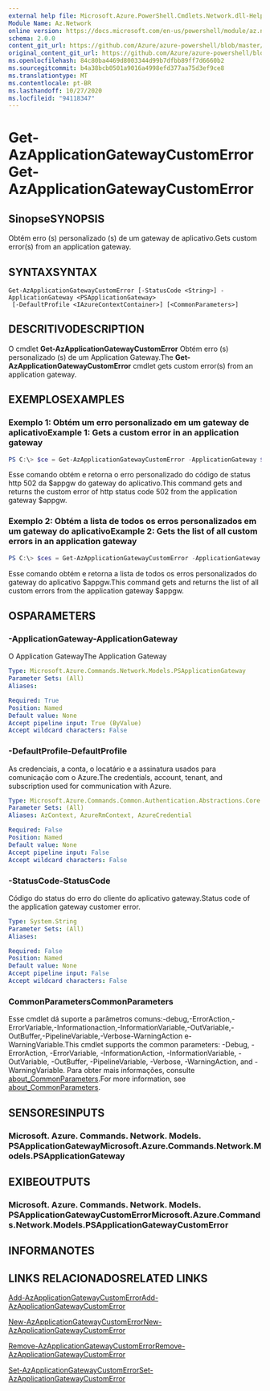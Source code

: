 ```yaml
---
external help file: Microsoft.Azure.PowerShell.Cmdlets.Network.dll-Help.xml
Module Name: Az.Network
online version: https://docs.microsoft.com/en-us/powershell/module/az.network/get-azapplicationgatewaycustomerror
schema: 2.0.0
content_git_url: https://github.com/Azure/azure-powershell/blob/master/src/Network/Network/help/Get-AzApplicationGatewayCustomError.md
original_content_git_url: https://github.com/Azure/azure-powershell/blob/master/src/Network/Network/help/Get-AzApplicationGatewayCustomError.md
ms.openlocfilehash: 84c80ba4469d8003344d99b7dfbb89ff7d6660b2
ms.sourcegitcommit: b4a38bcb0501a9016a4998efd377aa75d3ef9ce8
ms.translationtype: MT
ms.contentlocale: pt-BR
ms.lasthandoff: 10/27/2020
ms.locfileid: "94118347"
---
```

# <span data-ttu-id="0eefd-101">Get-AzApplicationGatewayCustomError</span><span class="sxs-lookup"><span data-stu-id="0eefd-101">Get-AzApplicationGatewayCustomError</span></span>

## <span data-ttu-id="0eefd-102">Sinopse</span><span class="sxs-lookup"><span data-stu-id="0eefd-102">SYNOPSIS</span></span>
<span data-ttu-id="0eefd-103">Obtém erro (s) personalizado (s) de um gateway de aplicativo.</span><span class="sxs-lookup"><span data-stu-id="0eefd-103">Gets custom error(s) from an application gateway.</span></span>

## <span data-ttu-id="0eefd-104">SYNTAX</span><span class="sxs-lookup"><span data-stu-id="0eefd-104">SYNTAX</span></span>

```
Get-AzApplicationGatewayCustomError [-StatusCode <String>] -ApplicationGateway <PSApplicationGateway>
 [-DefaultProfile <IAzureContextContainer>] [<CommonParameters>]
```

## <span data-ttu-id="0eefd-105">DESCRITIVO</span><span class="sxs-lookup"><span data-stu-id="0eefd-105">DESCRIPTION</span></span>
<span data-ttu-id="0eefd-106">O cmdlet **Get-AzApplicationGatewayCustomError** Obtém erro (s) personalizado (s) de um Application Gateway.</span><span class="sxs-lookup"><span data-stu-id="0eefd-106">The **Get-AzApplicationGatewayCustomError** cmdlet gets custom error(s) from an application gateway.</span></span>

## <span data-ttu-id="0eefd-107">EXEMPLOS</span><span class="sxs-lookup"><span data-stu-id="0eefd-107">EXAMPLES</span></span>

### <span data-ttu-id="0eefd-108">Exemplo 1: Obtém um erro personalizado em um gateway de aplicativo</span><span class="sxs-lookup"><span data-stu-id="0eefd-108">Example 1: Gets a custom error in an application gateway</span></span>
```powershell
PS C:\> $ce = Get-AzApplicationGatewayCustomError -ApplicationGateway $appgw -StatusCode HttpStatus502
```

<span data-ttu-id="0eefd-109">Esse comando obtém e retorna o erro personalizado do código de status http 502 da $appgw do gateway do aplicativo.</span><span class="sxs-lookup"><span data-stu-id="0eefd-109">This command gets and returns the custom error of http status code 502 from the application gateway $appgw.</span></span>

### <span data-ttu-id="0eefd-110">Exemplo 2: Obtém a lista de todos os erros personalizados em um gateway do aplicativo</span><span class="sxs-lookup"><span data-stu-id="0eefd-110">Example 2: Gets the list of all custom errors in an application gateway</span></span>
```powershell
PS C:\> $ces = Get-AzApplicationGatewayCustomError -ApplicationGateway $appgw
```

<span data-ttu-id="0eefd-111">Esse comando obtém e retorna a lista de todos os erros personalizados do gateway do aplicativo $appgw.</span><span class="sxs-lookup"><span data-stu-id="0eefd-111">This command gets and returns the list of all custom errors from the application gateway $appgw.</span></span>

## <span data-ttu-id="0eefd-112">OS</span><span class="sxs-lookup"><span data-stu-id="0eefd-112">PARAMETERS</span></span>

### <span data-ttu-id="0eefd-113">-ApplicationGateway</span><span class="sxs-lookup"><span data-stu-id="0eefd-113">-ApplicationGateway</span></span>
<span data-ttu-id="0eefd-114">O Application Gateway</span><span class="sxs-lookup"><span data-stu-id="0eefd-114">The Application Gateway</span></span>

```yaml
Type: Microsoft.Azure.Commands.Network.Models.PSApplicationGateway
Parameter Sets: (All)
Aliases:

Required: True
Position: Named
Default value: None
Accept pipeline input: True (ByValue)
Accept wildcard characters: False
```

### <span data-ttu-id="0eefd-115">-DefaultProfile</span><span class="sxs-lookup"><span data-stu-id="0eefd-115">-DefaultProfile</span></span>
<span data-ttu-id="0eefd-116">As credenciais, a conta, o locatário e a assinatura usados para comunicação com o Azure.</span><span class="sxs-lookup"><span data-stu-id="0eefd-116">The credentials, account, tenant, and subscription used for communication with Azure.</span></span>

```yaml
Type: Microsoft.Azure.Commands.Common.Authentication.Abstractions.Core.IAzureContextContainer
Parameter Sets: (All)
Aliases: AzContext, AzureRmContext, AzureCredential

Required: False
Position: Named
Default value: None
Accept pipeline input: False
Accept wildcard characters: False
```

### <span data-ttu-id="0eefd-117">-StatusCode</span><span class="sxs-lookup"><span data-stu-id="0eefd-117">-StatusCode</span></span>
<span data-ttu-id="0eefd-118">Código do status do erro do cliente do aplicativo gateway.</span><span class="sxs-lookup"><span data-stu-id="0eefd-118">Status code of the application gateway customer error.</span></span>

```yaml
Type: System.String
Parameter Sets: (All)
Aliases:

Required: False
Position: Named
Default value: None
Accept pipeline input: False
Accept wildcard characters: False
```

### <span data-ttu-id="0eefd-119">CommonParameters</span><span class="sxs-lookup"><span data-stu-id="0eefd-119">CommonParameters</span></span>
<span data-ttu-id="0eefd-120">Esse cmdlet dá suporte a parâmetros comuns:-debug,-ErrorAction,-ErrorVariable,-Informationaction,-InformationVariable,-OutVariable,-OutBuffer,-PipelineVariable,-Verbose-WarningAction e-WarningVariable.</span><span class="sxs-lookup"><span data-stu-id="0eefd-120">This cmdlet supports the common parameters: -Debug, -ErrorAction, -ErrorVariable, -InformationAction, -InformationVariable, -OutVariable, -OutBuffer, -PipelineVariable, -Verbose, -WarningAction, and -WarningVariable.</span></span> <span data-ttu-id="0eefd-121">Para obter mais informações, consulte [about_CommonParameters](http://go.microsoft.com/fwlink/?LinkID=113216).</span><span class="sxs-lookup"><span data-stu-id="0eefd-121">For more information, see [about_CommonParameters](http://go.microsoft.com/fwlink/?LinkID=113216).</span></span>

## <span data-ttu-id="0eefd-122">SENSORES</span><span class="sxs-lookup"><span data-stu-id="0eefd-122">INPUTS</span></span>

### <span data-ttu-id="0eefd-123">Microsoft. Azure. Commands. Network. Models. PSApplicationGateway</span><span class="sxs-lookup"><span data-stu-id="0eefd-123">Microsoft.Azure.Commands.Network.Models.PSApplicationGateway</span></span>

## <span data-ttu-id="0eefd-124">EXIBE</span><span class="sxs-lookup"><span data-stu-id="0eefd-124">OUTPUTS</span></span>

### <span data-ttu-id="0eefd-125">Microsoft. Azure. Commands. Network. Models. PSApplicationGatewayCustomError</span><span class="sxs-lookup"><span data-stu-id="0eefd-125">Microsoft.Azure.Commands.Network.Models.PSApplicationGatewayCustomError</span></span>

## <span data-ttu-id="0eefd-126">INFORMA</span><span class="sxs-lookup"><span data-stu-id="0eefd-126">NOTES</span></span>

## <span data-ttu-id="0eefd-127">LINKS RELACIONADOS</span><span class="sxs-lookup"><span data-stu-id="0eefd-127">RELATED LINKS</span></span>

[<span data-ttu-id="0eefd-128">Add-AzApplicationGatewayCustomError</span><span class="sxs-lookup"><span data-stu-id="0eefd-128">Add-AzApplicationGatewayCustomError</span></span>](./Add-AzApplicationGatewayCustomError.md)

[<span data-ttu-id="0eefd-129">New-AzApplicationGatewayCustomError</span><span class="sxs-lookup"><span data-stu-id="0eefd-129">New-AzApplicationGatewayCustomError</span></span>](./New-AzApplicationGatewayCustomError.md)

[<span data-ttu-id="0eefd-130">Remove-AzApplicationGatewayCustomError</span><span class="sxs-lookup"><span data-stu-id="0eefd-130">Remove-AzApplicationGatewayCustomError</span></span>](./Remove-AzApplicationGatewayCustomError.md)

[<span data-ttu-id="0eefd-131">Set-AzApplicationGatewayCustomError</span><span class="sxs-lookup"><span data-stu-id="0eefd-131">Set-AzApplicationGatewayCustomError</span></span>](./Set-AzApplicationGatewayCustomError.md)
